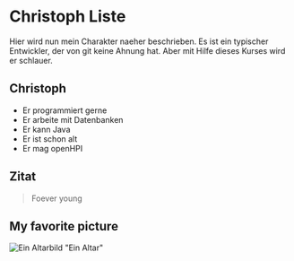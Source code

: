 # Christoph Liste
Hier wird nun mein Charakter naeher beschrieben.
Es ist ein typischer Entwickler, der von git keine Ahnung hat.
Aber mit Hilfe dieses Kurses wird er schlauer.
## Christoph
* Er programmiert gerne
* Er arbeite mit Datenbanken
* Er kann Java
* Er ist schon alt
* Er mag openHPI

## Zitat
> Foever young

## My favorite picture
![Ein Altarbild](https://upload.wikimedia.org/wikipedia/commons/f/f2/Nievenheim_Altar.jpg) "Ein Altar"